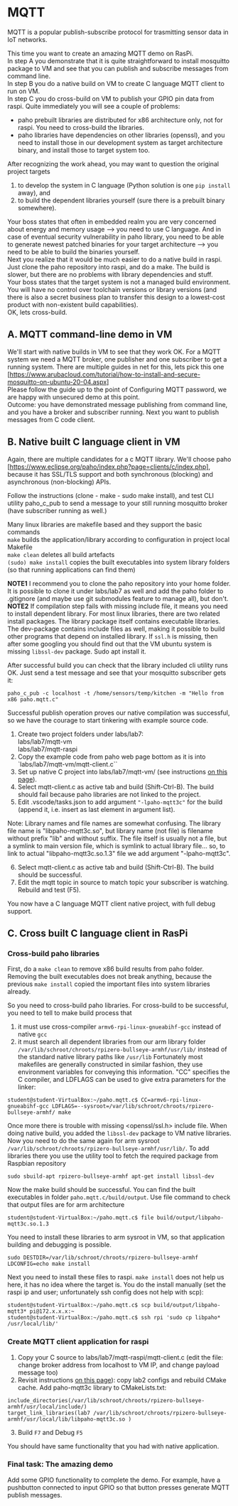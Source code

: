 # MQTT

MQTT is a popular publish-subscribe protocol for trasmitting sensor data in IoT networks.  

This time you want to create an amazing MQTT demo on RasPi.  
In step A you demonstrate that it is quite straightforward to install mosquitto package to VM and see that you can publish and subscribe messages from command line.  
In step B you do a native build on VM to create C language MQTT client to run on VM.  
In step C you do cross-build on VM to publish your GPIO pin data from raspi. Quite immediately you will see a couple of problems:
- paho prebuilt libraries are distributed for x86 architecture only, not for raspi. You need to cross-build the libraries.
- paho libraries have dependencies on other libraries (openssl), and you need to install those in our development system as target architecture binary, and install those to target system too.

After recognizing the work ahead, you may want to question the original project targets
1. to develop the system in C language (Python solution is one `pip install` away), and 
2. to build the dependent libraries yourself (sure there is a prebuilt binary somewhere).  

Your boss states that often in embedded realm you are very concerned about energy and memory usage --> you need to use C language. And in case of eventual security vulnerability in paho library, you need to be able to generate newest patched binaries for your target architecture --> you need to be able to build the binaries yourself.  
Next you realize that it would be much easier to do a native build in raspi. Just clone the paho repository into raspi, and do a make. The build is slower, but there are no problems with library dependencies and stuff.  
Your boss states that the target system is not a managed build environment. You will have no control over toolchain versions or library versions (and there is also a secret business plan to transfer this design to a lowest-cost product with non-existent build capabilities).  
OK, lets cross-build.

## A. MQTT command-line demo in VM

We'll start with native builds in VM to see that they work OK. For a MQTT system we need a MQTT broker, one publisher and one subscriber to get a running system. There are multiple guides in net for this, lets pick this one [https://www.arubacloud.com/tutorial/how-to-install-and-secure-mosquitto-on-ubuntu-20-04.aspx]  
Please follow the guide up to the point of Configuring MQTT password, we are happy with unsecured demo at this point.  
Outcome: you have demonstrated message publishing from command line, and you have a broker and subscriber running. Next you want to publish messages from C code client.


## B. Native built C language client in VM

Again, there are multiple candidates for a c MQTT library. We'll choose paho [https://www.eclipse.org/paho/index.php?page=clients/c/index.php], because it has SSL/TLS support and both synchronous (blocking) and asynchronous (non-blocking) APIs.

Follow the instructions (clone - make - sudo make install), and test CLI utility paho_c_pub to send a message to your still running mosquitto broker (have subscriber running as well.)   

>>>
Many linux libraries are makefile based and they support the basic commands  
`make` builds the application/library according to configuration in project local Makefile  
`make clean` deletes all build artefacts  
`(sudo) make install` copies the built executables into system library folders (so that running applications can find them)  
>>>

**NOTE1** I recommend you to clone the paho repository into your home folder. It is possible to clone it under labs/lab7 as well and add the paho folder to .gitignore (and maybe use git submodules feature to manage all), but don't.  
**NOTE2** If compilation step fails with missing include file, it means you need to install dependent library. For most linux libraries, there are two related install packages. The library package itself contains executable libraries. The dev-package contains include files as well, making it possible to build other programs that depend on installed library. If `ssl.h` is missing, then after some googling you should find out that the VM ubuntu system is missing `libssl-dev` package. Sudo apt install it.  

After successful build you can check that the library included cli utility runs OK. Just send a test message and see that your mosquitto subscriber gets it:
```
paho_c_pub -c localhost -t /home/sensors/temp/kitchen -m "Hello from x86 paho.mqtt.c"
```
Successful publish operation proves our native compilation was successful, so we have the courage to start tinkering with example source code.

1. Create two project folders under labs/lab7:  
labs/lab7/mqtt-vm  
labs/lab7/mqtt-raspi
2. Copy the example code from paho web page bottom as it is into `labs/lab7/mqtt-vm/mqtt-client.c`` 
3. Set up native C project into labs/lab7/mqtt-vm/ (see instructions [on this page](howto-create-vscode-projects.md)).
4. Select mqtt-client.c as active tab and build (Shift-Ctrl-B). The build should fail because paho libraries are not linked to the project.
5. Edit .vscode/tasks.json to add argument `"-lpaho-mqtt3c"` for the build (append it, i.e. insert as last element in argument list).

>>>
Note: Library names and file names are somewhat confusing. The library file name is "libpaho-mqtt3c.so", but library name (not file) is filename without prefix "lib" and without suffix. The file itself is usually not a file, but a symlink to main version file, which is symlink to actual library file... so, to link to actual "libpaho-mqtt3c.so.1.3" file we add argument "-lpaho-mqtt3c".
>>>

6. Select mqtt-client.c as active tab and build (Shift-Ctrl-B). The build should be successful.
7. Edit the mqtt topic in source to match topic your subscriber is watching. Rebuild and test (F5).

You now have a C language MQTT client native project, with full debug support.

## C. Cross built C language client in RasPi

### Cross-build paho libraries

First, do a `make clean` to remove x86 build results from paho folder. Removing the built executables does not break anything, because the previous `make install` copied the important files into system libraries already.  

So you need to cross-build paho libraries. For cross-build to be successful, you need to tell to make build process that
1. it must use cross-compiler `armv6-rpi-linux-gnueabihf-gcc` instead of native `gcc`
2. it must search all dependent libraries from our arm library folder `/var/lib/schroot/chroots/rpizero-bullseye-armhf/usr/lib/` instead of the standard native library paths like `/usr/lib`
Fortunately most makefiles are generally constructed in similar fashion, they use environment variables for conveying this information. "CC" specifies the C compiler, and LDFLAGS can be used to give extra parameters for the linker:
```
student@student-VirtualBox:~/paho.mqtt.c$ CC=armv6-rpi-linux-gnueabihf-gcc LDFLAGS=--sysroot=/var/lib/schroot/chroots/rpizero-bullseye-armhf/ make

```
Once more there is trouble with missing <openssl/ssl.h> include file. When doing native build, you added the `libssl-dev` package to VM native libraries. Now you need to do the same again for arm sysroot `/var/lib/schroot/chroots/rpizero-bullseye-armhf/usr/lib/`. To add libraries there you use the utility tool to fetch the required package from Raspbian repository
```
sudo sbuild-apt rpizero-bullseye-armhf apt-get install libssl-dev
```
Now the make build should be successful. You can find the built executables in folder `paho.mqtt.c/build/output`. Use file command to check that output files are for arm architecture
```
student@student-VirtualBox:~/paho.mqtt.c$ file build/output/libpaho-mqtt3c.so.1.3
```
You need to install these libraries to arm sysroot in VM, so that application building and debugging is possible.
```
sudo DESTDIR=/var/lib/schroot/chroots/rpizero-bullseye-armhf LDCONFIG=echo make install
```
Next you need to install these files to raspi. `make install` does not help us here, it has no idea where the target is. You do the install manually (set the raspi ip and user; unfortunately ssh config does not help with scp):
```
student@student-VirtualBox:~/paho.mqtt.c$ scp build/output/libpaho-mqtt3* pi@172.x.x.x:~
student@student-VirtualBox:~/paho.mqtt.c$ ssh rpi 'sudo cp libpaho* /usr/local/lib/'
```

### Create MQTT client application for raspi

1. Copy your C source to labs/lab7/mqtt-raspi/mqtt-client.c (edit the file: change broker address from localhost to VM IP, and change payload message too)
2. Revisit instructions [on this page](howto-create-vscode-projects.md)): copy lab2 configs and rebuild CMake cache. Add paho-mqtt3c library to CMakeLists.txt:
```
include_directories(/var/lib/schroot/chroots/rpizero-bullseye-armhf/usr/local/include/)
target_link_libraries(lab7 /var/lib/schroot/chroots/rpizero-bullseye-armhf/usr/local/lib/libpaho-mqtt3c.so )
```
3. Build `F7` and Debug `F5`

You should have same functionality that you had with native application.

### Final task: The amazing demo

Add some GPIO functionality to complete the demo. For example, have a pushbutton connected to input GPIO so that button presses generate MQTT publish messages.

